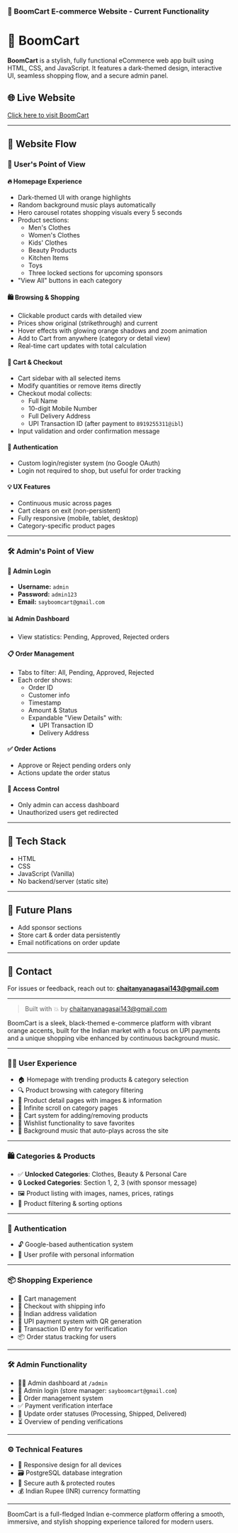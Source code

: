 ### 🛒 BoomCart E-commerce Website - Current Functionality

# 🛒 BoomCart

**BoomCart** is a stylish, fully functional eCommerce web app built using HTML, CSS, and JavaScript. It features a dark-themed design, interactive UI, seamless shopping flow, and a secure admin panel.

## 🌐 Live Website
[Click here to visit BoomCart](https://chaitanya1436.github.io/BoomCart/index.html)

---

## 🎯 Website Flow

### 👤 User's Point of View

#### 🔥 Homepage Experience
- Dark-themed UI with orange highlights
- Random background music plays automatically
- Hero carousel rotates shopping visuals every 5 seconds
- Product sections:
  - Men's Clothes
  - Women's Clothes
  - Kids' Clothes
  - Beauty Products
  - Kitchen Items
  - Toys
  - Three locked sections for upcoming sponsors
- "View All" buttons in each category

#### 🛍️ Browsing & Shopping
- Clickable product cards with detailed view
- Prices show original (strikethrough) and current
- Hover effects with glowing orange shadows and zoom animation
- Add to Cart from anywhere (category or detail view)
- Real-time cart updates with total calculation

#### 🧾 Cart & Checkout
- Cart sidebar with all selected items
- Modify quantities or remove items directly
- Checkout modal collects:
  - Full Name
  - 10-digit Mobile Number
  - Full Delivery Address
  - UPI Transaction ID (after payment to `8919255311@ibl`)
- Input validation and order confirmation message

#### 🔐 Authentication
- Custom login/register system (no Google OAuth)
- Login not required to shop, but useful for order tracking

#### 💡 UX Features
- Continuous music across pages
- Cart clears on exit (non-persistent)
- Fully responsive (mobile, tablet, desktop)
- Category-specific product pages

---

### 🛠️ Admin's Point of View

#### 🔑 Admin Login
- **Username:** `admin`
- **Password:** `admin123`
- **Email:** `sayboomcart@gmail.com`

#### 📊 Admin Dashboard
- View statistics: Pending, Approved, Rejected orders

#### 📋 Order Management
- Tabs to filter: All, Pending, Approved, Rejected
- Each order shows:
  - Order ID
  - Customer info
  - Timestamp
  - Amount & Status
  - Expandable "View Details" with:
    - UPI Transaction ID
    - Delivery Address

#### ✅ Order Actions
- Approve or Reject pending orders only
- Actions update the order status

#### 🧪 Access Control
- Only admin can access dashboard
- Unauthorized users get redirected

---

## 📱 Tech Stack
- HTML
- CSS
- JavaScript (Vanilla)
- No backend/server (static site)

---

## 🚀 Future Plans
- Add sponsor sections
- Store cart & order data persistently
- Email notifications on order update

---

## 📩 Contact
For issues or feedback, reach out to: **chaitanyanagasai143@gmail.com**

---

> Built with 💥 by chaitanyanagasai143@gmail.com


BoomCart is a sleek, black-themed e-commerce platform with vibrant orange accents, built for the Indian market with a focus on UPI payments and a unique shopping vibe enhanced by continuous background music.

---

### 🧑‍💻 User Experience
- 🏠 Homepage with trending products & category selection  
- 🔍 Product browsing with category filtering  
- 📄 Product detail pages with images & information  
- 🔁 Infinite scroll on category pages  
- 🛒 Cart system for adding/removing products  
- 💖 Wishlist functionality to save favorites  
- 🎵 Background music that auto-plays across the site  

---

### 🛍️ Categories & Products
- ✅ **Unlocked Categories**: Clothes, Beauty & Personal Care  
- 🔒 **Locked Categories**: Section 1, 2, 3 (with sponsor message)  
- 🖼️ Product listing with images, names, prices, ratings  
- 🧮 Product filtering & sorting options  

---

### 🔐 Authentication
- 🔓 Google-based authentication system  
- 🙋 User profile with personal information  

---

### 📦 Shopping Experience
- 🛒 Cart management  
- 🚚 Checkout with shipping info  
- 📍 Indian address validation  
- 🏦 UPI payment system with QR generation  
- 🔢 Transaction ID entry for verification  
- 📦 Order status tracking for users  

---

### 🛠️ Admin Functionality
- 🧑‍💼 Admin dashboard at `/admin`  
- 🔐 Admin login (store manager: `sayboomcart@gmail.com`)  
- 📑 Order management system  
- ✅ Payment verification interface  
- 🚚 Update order statuses (Processing, Shipped, Delivered)  
- ⏳ Overview of pending verifications  

---

### ⚙️ Technical Features
- 📱 Responsive design for all devices  
- 🗃️ PostgreSQL database integration  
- 🔐 Secure auth & protected routes  
- 💰 Indian Rupee (INR) currency formatting  

---

BoomCart is a full-fledged Indian e-commerce platform offering a smooth, immersive, and stylish shopping experience tailored for modern users.  
